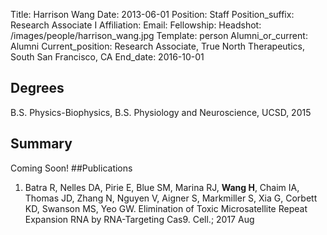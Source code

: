 Title: Harrison Wang
Date: 2013-06-01
Position: Staff
Position_suffix: Research Associate I
Affiliation:
Email: 
Fellowship:
Headshot: /images/people/harrison_wang.jpg
Template: person
Alumni_or_current: Alumni
Current_position: Research Associate, True North Therapeutics, South San Francisco, CA
End_date: 2016-10-01
<!-- Status: draft -->

## Degrees
B.S. Physics-Biophysics, B.S. Physiology and Neuroscience, UCSD, 2015


## Summary
Coming Soon!
##Publications
1.	Batra R, Nelles DA, Pirie E, Blue SM, Marina RJ, **Wang H**, Chaim IA, Thomas JD, Zhang N, Nguyen V, Aigner S, Markmiller S, Xia G, Corbett KD, Swanson MS, Yeo GW. Elimination of Toxic Microsatellite Repeat Expansion RNA by RNA-Targeting Cas9. Cell.; 2017 Aug
